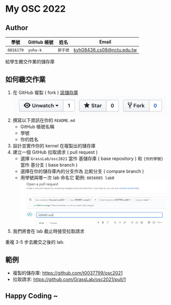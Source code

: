 # My OSC 2022

## Author

| 學號 | GitHub 帳號 | 姓名 | Email |
| --- | ----------- | --- | --- |
|`0816179`| `yuhu-k` | `郭于琥` | kyh08436.cs08@nctu.edu.tw |

給學生繳交作業的儲存庫

## 如何繳交作業

1. 在 GitHub 複製 ( fork ) [該儲存庫](https://github.com/GrassLab/osc2021)
    ![](images/fork_button.png)
2. 撰寫以下資訊在你的 `README.md`
    - GitHub 帳號名稱
    - 學號
    - 你的姓名
3. 設計並實作你的 kernel 在複製出的儲存庫
4. 建立一個 GitHub 拉取請求 ( pull request )
    - 選擇 `GrassLab/osc2021` 當作 基儲存庫 ( base repository ) 和 `{你的學號}` 當作 基分支 ( base branch )
    - 選擇在你的儲存庫內的分支作為 比較分支 ( compare branch )
    - 用學號與哪一次 lab 命名它 範例: `0856085 lab0`
    ![](images/pull_request.png)
5. 我們將會在 lab 截止時接受拉取請求

重複 3-5 步去繳交之後的 lab.

## 範例

- 複製的儲存庫: https://github.com/t0037799/osc2021
- 拉取請求: https://github.com/GrassLab/osc2021/pull/1

## Happy Coding ~
